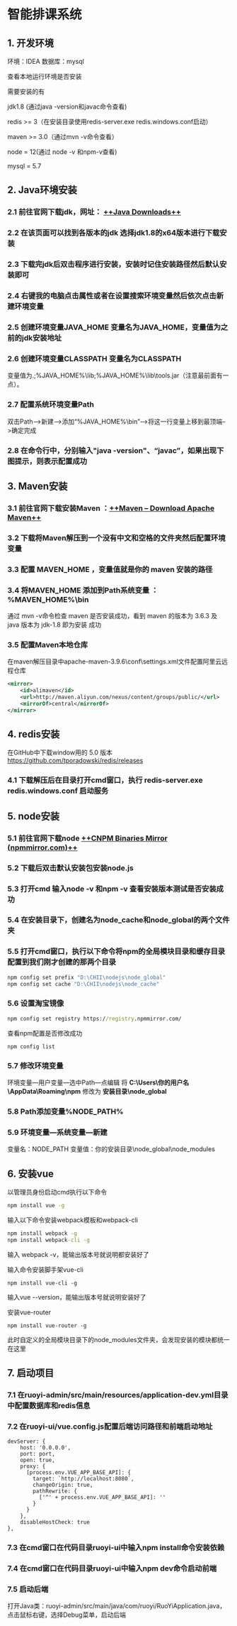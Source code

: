 # 智能排课系统
## 1. 开发环境
环境：IDEA   数据库：mysql

查看本地运行环境是否安装

需要安装的有

jdk1.8 (通过java -version和javac命令查看)

redis >= 3（在安装目录使用redis-server.exe redis.windows.conf启动）

maven >= 3.0（通过mvn -v命令查看）

node = 12(通过 node -v 和npm-v查看)

mysql = 5.7

## 2. Java环境安装

### 2.1 前往官网下载jdk，网址： [++Java Downloads++](https://www.oracle.com/cn/java/technologies/downloads/#java8-windows)

### 2.2 在该页面可以找到各版本的jdk 选择jdk1.8的x64版本进行下载安装

### 2.3 下载完jdk后双击程序进行安装，安装时记住安装路径然后默认安装即可

### 2.4 右键我的电脑点击属性或者在设置搜索环境变量然后依次点击新建环境变量

### 2.5 创建环境变量JAVA_HOME 变量名为JAVA_HOME，变量值为之前的jdk安装地址

### 2.6 创建环境变量CLASSPATH 变量名为CLASSPATH

变量值为.;%JAVA_HOME%\lib;%JAVA_HOME%\lib\tools.jar（注意最前面有一点）。

### 2.7 配置系统环境变量Path

双击Path–>新建–>添加“%JAVA_HOME%\bin”–>将这一行变量上移到最顶端–>确定完成

### 2.8 在命令行中，分别输入"java -version"、“javac”，如果出现下图提示，则表示配置成功

## 3. Maven安装

### 3.1 前往官网下载安装Maven ：[++Maven – Download Apache Maven++](https://maven.apache.org/download.cgi)

### 3.2 下载将Maven解压到一个没有中文和空格的文件夹然后配置环境变量

### 3.3 配置 MAVEN_HOME ，变量值就是你的 maven 安装的路径

### 3.4 将MAVEN_HOME 添加到Path系统变量 ：%MAVEN_HOME%\bin

通过 mvn -v命令检查 maven 是否安装成功，看到 maven 的版本为 3.6.3 及 java 版本为 jdk-1.8 即为安装 成功

### 3.5 配置Maven本地仓库

在maven解压目录中apache-maven-3.9.6\conf\settings.xml文件配置阿里云远程仓库

```xml
<mirror>
    <id>alimaven</id>
    <url>http://maven.aliyun.com/nexus/content/groups/public/</url>
    <mirrorOf>central</mirrorOf>
</mirror>
```

## 4. redis安装

在GitHub中下载window用的 5.0 版本 https://github.com/tporadowski/redis/releases

### 4.1 下载解压后在目录打开cmd窗口，执行 redis-server.exe redis.windows.conf 启动服务

## 5. node安装

### 5.1 前往官网下载node [++CNPM Binaries Mirror (npmmirror.com)++](https://registry.npmmirror.com/binary.html?path=node/v18.19.0/)

### 5.2 下载后双击默认安装包安装node.js

### 5.3 打开cmd 输入node -v 和npm -v 查看安装版本测试是否安装成功

### 5.4 在安装目录下，创建名为node_cache和node_global的两个文件夹

### 5.5 打开cmd窗口，执行以下命令将npm的全局模块目录和缓存目录配置到我们刚才创建的那两个目录

```cmd
npm config set prefix "D:\CHII\nodejs\node_global"
npm config set cache "D:\CHII\nodejs\node_cache"
```

### 5.6 设置淘宝镜像

```cmd
npm config set registry https://registry.npmmirror.com/
```

查看npm配置是否修改成功

```
npm config list
```

### 5.7 修改环境变量

环境变量—用户变量—选中Path—点编辑
将 **C:\Users\你的用户名\AppData\Roaming\npm** 修改为 **安装目录\node_global**

### 5.8 Path添加变量%NODE_PATH%

### 5.9 环境变量—系统变量—新建

变量名：NODE_PATH
变量值：你的安装目录\node_global\node_modules

## 6. 安装vue

以管理员身份启动cmd执行以下命令

```cmd
npm install vue -g
```

输入以下命令安装webpack模板和webpack-cli

```cmd
npm install webpack -g
npm install webpack-cli -g
```

输入 webpack -v，能输出版本号就说明都安装好了

输入命令安装脚手架vue-cli

```
npm install vue-cli -g
```

输入vue --version，能输出版本号就说明安装好了

安装vue-router

```
npm install vue-router -g
```

此时自定义的全局模块目录下的node_modules文件夹，会发现安装的模块都统一在这里

## 7. 启动项目

### 7.1 在ruoyi-admin/src/main/resources/application-dev.yml目录中配置数据库和redis信息

### 7.2 在ruoyi-ui/vue.config.js配置后端访问路径和前端启动地址

```
devServer: {
    host: '0.0.0.0',
    port: port,
    open: true,
    proxy: {
      [process.env.VUE_APP_BASE_API]: {
        target: `http://localhost:8080`,
        changeOrigin: true,
        pathRewrite: {
          ['^' + process.env.VUE_APP_BASE_API]: ''
        }
      }
    },
    disableHostCheck: true
},
```

### 7.3 在cmd窗口在代码目录ruoyi-ui中输入npm install命令安装依赖

### 7.4 在cmd窗口在代码目录ruoyi-ui中输入npm dev命令启动前端

### 7.5 启动后端

打开Java类：ruoyi-admin/src/main/java/com/ruoyi/RuoYiApplication.java，点击鼠标右键，选择Debug菜单，启动后端